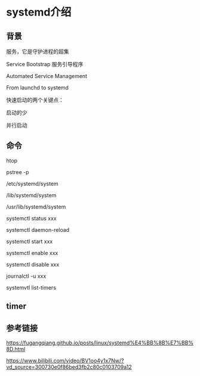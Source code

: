 # systemd介绍

## 背景

服务，它是守护进程的超集

Service Bootstrap 服务引导程序

Automated Service Management

From launchd to systemd

快速启动的两个关键点：

启动的少

并行启动

## 命令

htop

pstree -p

/etc/systemd/system

/lib/systemd/system

/usr/lib/systemd/system

systemctl status xxx

systemctl daemon-reload

systemctl start xxx

systemctl enable xxx

systemctl disable xxx

journalctl -u xxx

systemvtl list-timers

## timer

## 参考链接

https://fugangqiang.github.io/posts/linux/systemd%E4%BB%8B%E7%BB%8D.html

https://www.bilibili.com/video/BV1oo4y1x7Nw/?vd_source=300730e0f86bed3fb2c80c0103709a12

